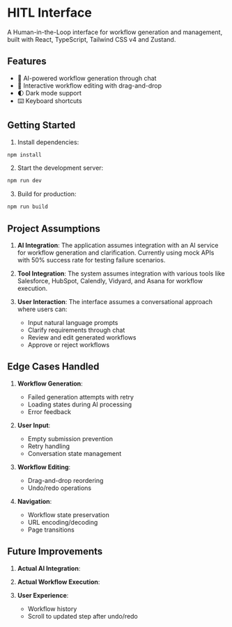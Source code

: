# HITL Interface

A Human-in-the-Loop interface for workflow generation and management, built with React, TypeScript, Tailwind CSS v4 and Zustand.

## Features

- 🤖 AI-powered workflow generation through chat
- 🎯 Interactive workflow editing with drag-and-drop
- 🌓 Dark mode support
- ⌨️ Keyboard shortcuts

## Getting Started

1. Install dependencies:
```bash
npm install
```

2. Start the development server:
```bash
npm run dev
```

3. Build for production:
```bash
npm run build
```

## Project Assumptions

1. **AI Integration**: The application assumes integration with an AI service for workflow generation and clarification. Currently using mock APIs with 50% success rate for testing failure scenarios.

2. **Tool Integration**: The system assumes integration with various tools like Salesforce, HubSpot, Calendly, Vidyard, and Asana for workflow execution.

3. **User Interaction**: The interface assumes a conversational approach where users can:
   - Input natural language prompts
   - Clarify requirements through chat
   - Review and edit generated workflows
   - Approve or reject workflows

## Edge Cases Handled

1. **Workflow Generation**:
   - Failed generation attempts with retry
   - Loading states during AI processing
   - Error feedback

2. **User Input**:
   - Empty submission prevention
   - Retry handling
   - Conversation state management

3. **Workflow Editing**:
   - Drag-and-drop reordering
   - Undo/redo operations

4. **Navigation**:
   - Workflow state preservation
   - URL encoding/decoding
   - Page transitions

## Future Improvements

1. **Actual AI Integration**:

2. **Actual Workflow Execution**:

3. **User Experience**:
   - Workflow history
   - Scroll to updated step after undo/redo